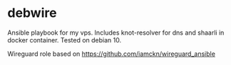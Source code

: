 # debwire
Ansible playbook for my vps.
Includes knot-resolver for dns and shaarli in docker container.
Tested on debian 10.

Wireguard role based on https://github.com/iamckn/wireguard_ansible
